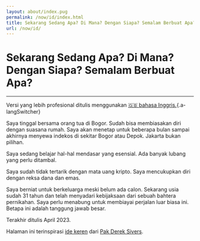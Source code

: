 ```yaml
---
layout: about/index.pug
permalink: /now/id/index.html
title: Sekarang Sedang Apa? Di Mana? Dengan Siapa? Semalam Berbuat Apa?
url: /now/id/
---
```


# Sekarang Sedang Apa? Di Mana? Dengan Siapa? Semalam Berbuat Apa?
-----------------------------------------------------------------

Versi yang lebih profesional ditulis menggunakan [🇬🇧 bahasa Inggris.](/now/){.a-langSwitcher}

Saya tinggal bersama orang tua di Bogor. Sudah bisa membiasakan diri dengan suasana rumah. Saya akan menetap untuk beberapa bulan sampai akhirnya menyewa indekos di sekitar Bogor atau Depok. Jakarta bukan pilihan.

Saya sedang belajar hal-hal mendasar yang esensial. Ada banyak lubang yang perlu ditambal.

Saya sudah tidak tertarik dengan mata uang kripto. Saya mencukupkan diri dengan reksa dana dan emas.

Saya berniat untuk berkeluarga meski belum ada calon. Sekarang usia sudah 31 tahun dan telah menyadari kebijaksaan dari sebuah bahtera pernikahan. Saya perlu menabung untuk membiayai perjalan luar biasa ini. Betapa ini adalah tanggung jawab besar.

Terakhir ditulis April 2023.

Halaman ini terinspirasi [ide keren](https://sive.rs/now/) dari [Pak Derek Sivers](https://sive.rs).
